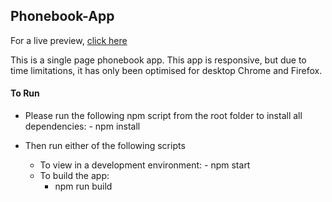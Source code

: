 ## Phonebook-App

For a live preview, [click here](https://www.phonebook.abdul-jabbar.co.uk)

This is a single page phonebook app. This app is responsive, but due to time limitations, it has only been optimised for desktop Chrome and Firefox.


#### To Run
- Please run the following npm script from the root folder to install all dependencies:
		- npm install

- Then run either of the following scripts
	- To view in a development environment: 
 			- npm start
	- To build the app:
		- npm run build
